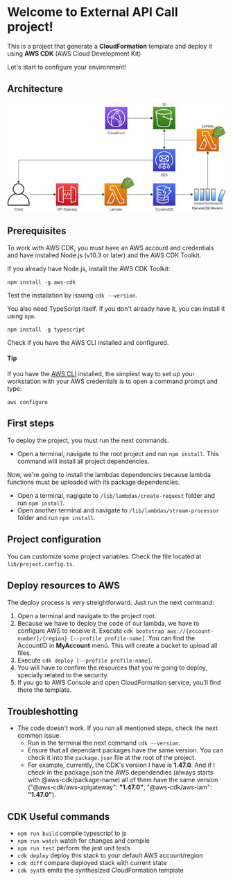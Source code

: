 # Welcome to External API Call project!

This is a project that generate a **CloudFormation** template and deploy it using **AWS CDK** (AWS Cloud Development Kit)

Let's start to configure your environment!

## Architecture

![Solution Architecture](./architecture.jpg)

## Prerequisites

To work with AWS CDK, you must have an AWS account and credentials and have installed Node.js (v10.3 or later) and the AWS CDK Toolkit.

If you already have Node.js, installl the AWS CDK Toolkit:

    npm install -g aws-cdk

Test the installation by issuing `cdk --version`.

You also need TypeScript itself. If you don't already have it, you can install it using `npm`.

    npm install -g typescript

Check if you have the AWS CLI installed and configured.

#### Tip

If you have the [AWS CLI](https://aws.amazon.com/cli/) installed, the simplest way to set up your workstation with your AWS credentials is to open a command prompt and type:

    aws configure

## First steps

To deploy the project, you must run the next commands.

- Open a terminal, navigate to the root project and run `npm install`. This command will install all project dependencies.

Now, we're going to install the lambdas dependencies because lambda functions must be uploaded with its package dependencies.

- Open a terminal, nagigate to `/lib/lambdas/create-request` folder and run `npm install`.
- Open another terminal and navigate to `/lib/lambdas/stream-processor` folder and run `npm install`.

## Project configuration

You can customize some project variables. Check the file located at `lib/project.config.ts`.

## Deploy resources to AWS

The deploy process is very streightforward. Just run the next command:

1.  Open a terminal and navigate to the project root.
2.  Because we have to deploy the code of our lambda, we have to configure AWS to receive it. Execute `cdk bootstrap aws://{account-number}/{region} [--profile profile-name]`. You can find the AccountID in **MyAccount** menú. This will create a bucket to upload all files.
3.  Execute `cdk deploy [--profile profile-name]`.
4.  You will have to confirm the resources that you're going to deploy, specially related to the security.
5.  If you go to AWS Console and open CloudFormation service, you'll find there the template.

## Troubleshotting

- The code doesn't work. If you run all mentioned steps, check the next common issue.
  - Run in the terminal the next command `cdk --version`.
  - Ensure that all dependant packages have the same version. You can check it into the `package.json` file at the root of the project.
  - For example, currently, the CDK's version I have is **1.47.0**. And if I check in the package.json the AWS dependendies (always starts with @aws-cdk/package-name) all of them have the same version ("@aws-cdk/aws-apigateway": **"1.47.0"**, "@aws-cdk/aws-iam": **"1.47.0"**).

## CDK Useful commands

- `npm run build` compile typescript to js
- `npm run watch` watch for changes and compile
- `npm run test` perform the jest unit tests
- `cdk deploy` deploy this stack to your default AWS account/region
- `cdk diff` compare deployed stack with current state
- `cdk synth` emits the synthesized CloudFormation template

